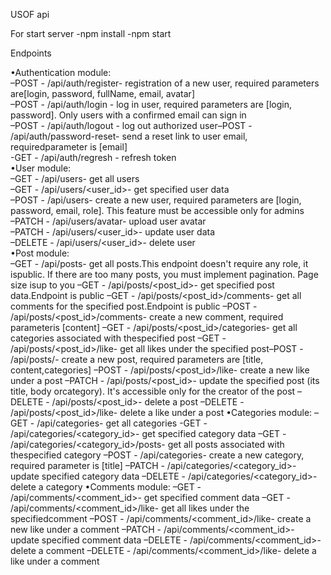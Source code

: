 USOF api

For start server 
-npm install
-npm start

Endpoints

•Authentication module:<br>
    –POST - /api/auth/register- registration of a new user, required parameters are[login, password, fullName, email, avatar]<br>
    –POST - /api/auth/login - log in user, required parameters are [login, password]. Only users with a confirmed email can sign in<br>
    –POST - /api/auth/logout - log out authorized user–POST - /api/auth/password-reset- send a reset link to user email, requiredparameter is [email]<br>
    -GET - /api/auth/regresh - refresh token<br>
•User module:<br>
    –GET - /api/users- get all users<br>
    –GET - /api/users/<user_id>- get specified user data<br>
    –POST - /api/users- create a new user, required parameters are [login, password, email, role]. This feature must be accessible only for admins<br>
    –PATCH - /api/users/avatar- upload user avatar<br>
    –PATCH - /api/users/<user_id>- update user data<br>
    –DELETE - /api/users/<user_id>- delete user<br>
•Post module:<br>
    –GET - /api/posts- get all posts.This endpoint doesn't require any role, it ispublic. If there are too many posts, you must implement pagination. Page size isup to you
    –GET - /api/posts/<post_id>- get specified post data.Endpoint is public
    –GET - /api/posts/<post_id>/comments- get all comments for the specified post.Endpoint is public
    –POST - /api/posts/<post_id>/comments- create a new comment, required parameteris [content]
    –GET - /api/posts/<post_id>/categories- get all categories associated with thespecified post
    –GET - /api/posts/<post_id>/like- get all likes under the specified post–POST - /api/posts/- create a new post, required parameters are [title, content,categories]
    –POST - /api/posts/<post_id>/like- create a new like under a post
    –PATCH - /api/posts/<post_id>- update the specified post (its title, body orcategory). It's accessible only for the creator of the post
    –DELETE - /api/posts/<post_id>- delete a post
    –DELETE - /api/posts/<post_id>/like- delete a like under a post
•Categories module:
    –GET - /api/categories- get all categories
    -GET - /api/categories/<category_id>- get specified category data
    –GET - /api/categories/<category_id>/posts- get all posts associated with thespecified category
    –POST - /api/categories- create a new category, required parameter is [title]
    –PATCH - /api/categories/<category_id>- update specified category data
    –DELETE - /api/categories/<category_id>- delete a category
•Comments module:
    –GET - /api/comments/<comment_id>- get specified comment data
    –GET - /api/comments/<comment_id>/like- get all likes under the specifiedcomment
    –POST - /api/comments/<comment_id>/like- create a new like under a comment
    –PATCH - /api/comments/<comment_id>- update specified comment data
    –DELETE - /api/comments/<comment_id>- delete a comment
    –DELETE - /api/comments/<comment_id>/like- delete a like under a comment
